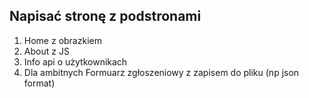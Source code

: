 ## Napisać stronę z podstronami
1. Home z obrazkiem
2. About z JS
3. Info api o użytkownikach
4. Dla ambitnych Formuarz zgłoszeniowy z zapisem do pliku (np json format)